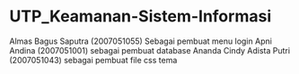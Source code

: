 # UTP_Keamanan-Sistem-Informasi
Almas Bagus Saputra (2007051055) Sebagai pembuat menu login Apni Andina (2007051001) sebagai pembuat database Ananda Cindy Adista Putri (2007051043) sebagai pembuat file css tema
